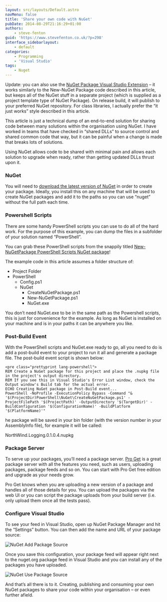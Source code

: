 ```yaml
---
layout: src/layouts/Default.astro
navMenu: false
title: 'Share your own code with NuGet'
pubDate: 2014-08-29T21:16:29+01:00
authors:
    - steve-fenton
guid: 'https://www.stevefenton.co.uk/?p=298'
interface_sidebarlayout:
    - default
categories:
    - Programming
    - 'Visual Studio'
tags:
    - Nuget
---
```


Update: you can also use the [NuGet Package Visual Studio Extension](/Content/Blog/Date/201411/Blog/NuGet-Packager-Visual-Studio-Extension/) – it works similarly to the New-NuGet Package code described in this article, but keeps all of the NuGet stuff in a separate project (which is supplied as a project template type of NuGet Package). On release build, it will publish to your preferred NuGet repository. For class libraries, I actually prefer the “it just works” style described in this article.

This article is just a technical dump of an end-to-end solution for sharing code between many solutions within the organisation using NuGet. I have worked in teams that have checked in “shared DLLs” to source control and shared common code that way, but it can be painful when a change is made that breaks lots of solutions.

Using NuGet allows code to be shared with minimal pain and allows each solution to upgrade when ready, rather than getting updated DLLs thrust upon it.

### NuGet

You will need to [download the latest version of NuGet](http://nuget.codeplex.com/releases/view/58939) in order to create your package. Ideally, you install this on any machine that will be used to create NuGet packages and add it to the paths so you can use “nuget” without the full path each time.

### Powershell Scripts

There are some handy PowerShell scripts you can use to do all of the hard work. For the purpose of this example, you can dump the files in a subfolder of your solution named “PowerShell”.

You can grab these PowerShell scripts from the snappily titled [New-NuGetPackage PowerShell Scripts NuGet package](https://newnugetpackage.codeplex.com/)!

The example code in this article assumes a folder structure of:

- Project Folder
- PowerShell 
    - Config.ps1
    - NuGet 
        - CreateNuGetPackage.ps1
        - New-NuGetPackage.ps1
        - NuGet.exe

You don’t need NuGet.exe to be in the same path as the Powershell scripts, this is just for convenience for the example. As long as NuGet is installed on your machine and is in your paths it can be anywhere you like.

### Post-Build Event

With the PowerShell scripts and NuGet.exe ready to go, all you need to do is add a post-build event to your project to run it all and generate a package file. The post-build event script is shown below:

```
<pre class="prettyprint lang-powershell">
REM Create a NuGet package for this project and place the .nupkg file in the project's output directory.
REM If you see this in Visual Studio's Error List window, check the Output window's Build tab for the actual error.
ECHO Creating NuGet package in Post-Build event...
PowerShell -NoProfile -ExecutionPolicy Bypass -Command "& '$(ProjectDir)PowerShell\NuGet\CreateNuGetPackage.ps1' -ProjectFilePath '$(ProjectPath)' -OutputDirectory '$(TargetDir)' -BuildConfiguration '$(ConfigurationName)' -BuildPlatform '$(PlatformName)'"
```
he package will be saved in your bin folder (with the version number in your AssemblyInfo file), for example it will be called:

NorthWind.Logging.0.1.0.4.nupkg

### Package Server

To serve up your packages, you’ll need a package server. [Pro Get](http://inedo.com/proget/pricing) is a great package server with all the features you need, such as users, uploading packages, package feeds and so on. You can start with Pro Get free edition and upgrade as your needs grow.

Pro Get knows when you are uploading a new version of a package and handles all of those details for you. You can upload the packages via the web UI or you can script the package uploads from your build server (i.e. only upload them once all the tests pass).

### Configure Visual Studio

To see your feed in Visual Studio, open up NuGet Package Manager and hit the “Settings” button. You can then add the name and URL of your package source:

![NuGet Add Package Source](/img/2015/07/nuget-add-package-source.png)

Once you save this configuration, your package feed will appear right next to the nuget.org package feed in Visual Studio and you can install any of the packages you have uploaded.

![NuGet Use Package Source](/img/2015/07/nuget-use-package-source.png)

And that’s all there is to it. Creating, publishing and consuming your own NuGet packages to share your code within your organisation – or even further afield.
